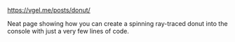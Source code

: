 https://vgel.me/posts/donut/

Neat page showing how you can create a spinning ray-traced donut into the console with just a very few lines of code.